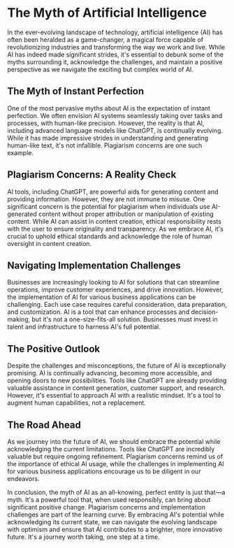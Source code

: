 # The Myth of Artificial Intelligence

In the ever-evolving landscape of technology, artificial intelligence (AI) has often been heralded as a game-changer, a
magical force capable of revolutionizing industries and transforming the way we work and live. While AI has indeed made
significant strides, it's essential to debunk some of the myths surrounding it, acknowledge the challenges, and maintain
a positive perspective as we navigate the exciting but complex world of AI.

## The Myth of Instant Perfection

One of the most pervasive myths about AI is the expectation of instant perfection. We often envision AI systems
seamlessly taking over tasks and processes, with human-like precision. However, the reality is that AI, including
advanced language models like ChatGPT, is continually evolving. While it has made impressive strides in understanding
and generating human-like text, it's not infallible. Plagiarism concerns are one such example.

## Plagiarism Concerns: A Reality Check

AI tools, including ChatGPT, are powerful aids for generating content and providing information. However, they are not
immune to misuse. One significant concern is the potential for plagiarism when individuals use AI-generated content
without proper attribution or manipulation of existing content. While AI can assist in content creation, ethical
responsibility rests with the user to ensure originality and transparency. As we embrace AI, it's crucial to uphold
ethical standards and acknowledge the role of human oversight in content creation.

## Navigating Implementation Challenges

Businesses are increasingly looking to AI for solutions that can streamline operations, improve customer experiences,
and drive innovation. However, the implementation of AI for various business applications can be challenging. Each use
case requires careful consideration, data preparation, and customization. AI is a tool that can enhance processes and
decision-making, but it's not a one-size-fits-all solution. Businesses must invest in talent and infrastructure to
harness AI's full potential.

## The Positive Outlook

Despite the challenges and misconceptions, the future of AI is exceptionally promising. AI is continually advancing,
becoming more accessible, and opening doors to new possibilities. Tools like ChatGPT are already providing valuable
assistance in content generation, customer support, and research. However, it's essential to approach AI with a
realistic mindset. It's a tool to augment human capabilities, not a replacement.

## The Road Ahead

As we journey into the future of AI, we should embrace the potential while acknowledging the current limitations. Tools
like ChatGPT are incredibly valuable but require ongoing refinement. Plagiarism concerns remind us of the importance of
ethical AI usage, while the challenges in implementing AI for various business applications encourage us to be diligent
in our endeavors.

In conclusion, the myth of AI as an all-knowing, perfect entity is just that—a myth. It's a powerful tool that, when
used responsibly, can bring about significant positive change. Plagiarism concerns and implementation challenges are
part of the learning curve. By embracing AI's potential while acknowledging its current state, we can navigate the
evolving landscape with optimism and ensure that AI contributes to a brighter, more innovative future. It's a journey
worth taking, one step at a time.